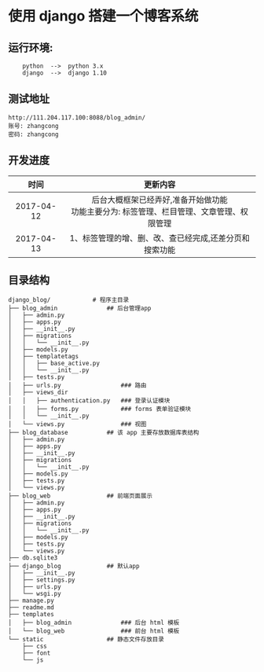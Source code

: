 # 使用 django 搭建一个博客系统

## 运行环境: 
```
    python  -->  python 3.x
    django  -->  django 1.10
```

## 测试地址
```
http://111.204.117.100:8088/blog_admin/
账号: zhangcong
密码: zhangcong
```

## 开发进度
| 时间      |    更新内容 |
| :--------: | :--------:|
| 2017-04-12  | 后台大概框架已经弄好,准备开始做功能 <br> 功能主要分为: 标签管理、栏目管理、文章管理、权限管理 |
| 2017-04-13  | 1、标签管理的增、删、改、查已经完成,还差分页和搜索功能 <br> |


## 目录结构
```
django_blog/            # 程序主目录
├── blog_admin              ## 后台管理app
│   ├── admin.py
│   ├── apps.py
│   ├── __init__.py
│   ├── migrations
│   │   └── __init__.py
│   ├── models.py
│   ├── templatetags
│   │   ├── base_active.py
│   │   └── __init__.py
│   ├── tests.py
│   ├── urls.py                 ### 路由
│   ├── views_dir
│   │   ├── authentication.py   ### 登录认证模块
│   │   ├── forms.py            ### forms 表单验证模块
│   │   └── __init__.py
│   └── views.py                ### 视图
├── blog_database           ## 该 app 主要存放数据库表结构
│   ├── admin.py
│   ├── apps.py
│   ├── __init__.py
│   ├── migrations
│   │   └── __init__.py
│   ├── models.py
│   ├── tests.py
│   └── views.py
├── blog_web                ## 前端页面展示
│   ├── admin.py
│   ├── apps.py
│   ├── __init__.py
│   ├── migrations
│   │   └── __init__.py
│   ├── models.py
│   ├── tests.py
│   └── views.py
├── db.sqlite3
├── django_blog             ## 默认app
│   ├── __init__.py
│   ├── settings.py
│   ├── urls.py
│   └── wsgi.py
├── manage.py
├── readme.md
├── templates
│   ├── blog_admin              ### 后台 html 模板
│   └── blog_web                ### 前台 html 模板
└── static                  ## 静态文件存放目录
    ├── css
    ├── font
    └── js
```
